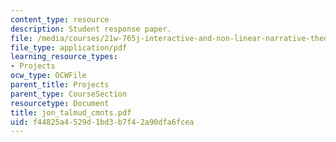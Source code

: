 ```yaml
---
content_type: resource
description: Student response paper.
file: /media/courses/21w-765j-interactive-and-non-linear-narrative-theory-and-practice-spring-2004/f44825a4529d1bd3b7f42a90dfa6fcea_jon_talmud_cmnts.pdf
file_type: application/pdf
learning_resource_types:
- Projects
ocw_type: OCWFile
parent_title: Projects
parent_type: CourseSection
resourcetype: Document
title: jon_talmud_cmnts.pdf
uid: f44825a4-529d-1bd3-b7f4-2a90dfa6fcea
---
```

